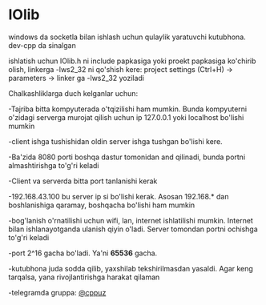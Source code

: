 # IOlib
windows da socketla bilan ishlash uchun qulaylik yaratuvchi kutubhona. dev-cpp da sinalgan


ishlatish uchun IOlib.h ni include papkasiga yoki proekt papkasiga ko'chirib olish, linkerga -lws2_32 ni qo'shish kere:
project settings (Ctrl+H) -> parameters -> linker ga -lws2_32  yoziladi


Chalkashliklarga duch kelganlar uchun:

-Tajriba bitta kompyuterada o'tqizilishi ham mumkin. Bunda kompyuterni o'zidagi serverga murojat qilish uchun ip 127.0.0.1 yoki localhost bo'lishi mumkin

-client ishga tushishidan oldin server ishga tushgan bo'lishi kere.

-Ba'zida 8080 porti boshqa dastur tomonidan and qilinadi, bunda portni almashtirishga to'g'ri keladi

-Client va serverda bitta port tanlanishi kerak

-192.168.43.100 bu server ip si bo'lishi kerak. Asosan 192.168.* dan boshlanishiga qaramay, boshqacha bo'lishi ham mumkin

-bog'lanish o'rnatilishi uchun wifi, lan, internet ishlatilishi mumkin. Internet bilan ishlanayotganda ulanish qiyin o'ladi. Server tomondan portni ochishga to'g'ri keladi

-port 2^16 gacha bo'ladi. Ya'ni **65536** gacha.

-kutubhona juda sodda qilib, yaxshilab tekshirilmasdan yasaldi. Agar keng tarqalsa, yana rivojlantirishga harakat qilaman

-telegramda gruppa: [@cppuz](https://telegram.me/cppuz)
